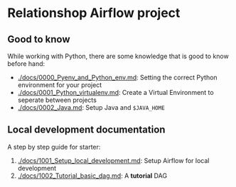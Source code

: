 # Relationshop Airflow project

## Good to know
While working with Python, there are some knowledge that is good to know before hand:

- [./docs/0000_Pyenv_and_Python_env.md](./docs/0000_Pyenv_and_Python_env.md): Setting the correct Python environment for your project
- [./docs/0001_Python_virtualenv.md](./docs/0001_Python_virtualenv.md): Create a Virtual Environment to seperate between projects
- [./docs/0002_Java.md](./docs/0002_Java.md): Setup Java and `$JAVA_HOME`

## Local development documentation

A step by step guide for starter:
1. [./docs/1001_Setup_local_development.md](./docs/1001_Setup_local_development.md): Setup Airflow for local development
2. [./docs/1002_Tutorial_basic_dag.md](./docs/1002_Tutorial_basic_dag.md): A **tutorial** DAG

